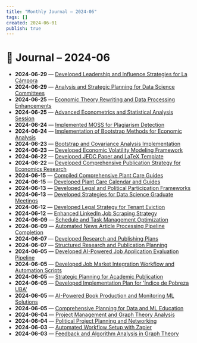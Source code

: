 ```yaml
---
title: "Monthly Journal – 2024-06"
tags: []
created: 2024-06-01
publish: true
---
```


# 📅 Journal – 2024-06

- **2024-06-29** — [Developed Leadership and Influence Strategies for La Cámpora](../Business/2024-06-29_Developed_Leadership_and_Influence_Strategies_for_.md)
- **2024-06-29** — [Analysis and Strategic Planning for Data Science Committees](../Business/2024-06-29_Analysis_and_Strategic_Planning_for_Data_Science_C.md)
- **2024-06-25** — [Economic Theory Rewriting and Data Processing Enhancements](../Business/2024-06-25_Economic_Theory_Rewriting_and_Data_Processing_Enha.md)
- **2024-06-25** — [Advanced Econometrics and Statistical Analysis Session](../Teaching/2024-06-25_Advanced_Econometrics_and_Statistical_Analysis_Ses.md)
- **2024-06-24** — [Implemented MOSS for Plagiarism Detection](../Teaching/2024-06-24_Implemented_MOSS_for_Plagiarism_Detection.md)
- **2024-06-24** — [Implementation of Bootstrap Methods for Economic Analysis](../Dev/2024-06-24_Implementation_of_Bootstrap_Methods_for_Economic_A.md)
- **2024-06-23** — [Bootstrap and Covariance Analysis Implementation](../Dev/2024-06-23_Bootstrap_and_Covariance_Analysis_Implementation.md)
- **2024-06-23** — [Developed Economic Volatility Modeling Framework](../Business/2024-06-23_Developed_Economic_Volatility_Modeling_Framework.md)
- **2024-06-22** — [Developed JEDC Paper and LaTeX Template](../Business/2024-06-22_Developed_JEDC_Paper_and_LaTeX_Template.md)
- **2024-06-22** — [Developed Comprehensive Publication Strategy for Economics Research](../Media/2024-06-22_Developed_Comprehensive_Publication_Strategy_for_E.md)
- **2024-06-15** — [Compiled Comprehensive Plant Care Guides](../Health/2024-06-15_Compiled_Comprehensive_Plant_Care_Guides.md)
- **2024-06-15** — [Developed Plant Care Calendar and Guides](../Other/2024-06-15_Developed_Plant_Care_Calendar_and_Guides.md)
- **2024-06-13** — [Developed Legal and Political Participation Frameworks](../Business/2024-06-13_Developed_Legal_and_Political_Participation_Framew.md)
- **2024-06-13** — [Developed Strategies for Data Science Graduate Meetings](../Business/2024-06-13_Developed_Strategies_for_Data_Science_Graduate_Mee.md)
- **2024-06-12** — [Developed Legal Strategy for Tenant Eviction](../Business/2024-06-12_Developed_Legal_Strategy_for_Tenant_Eviction.md)
- **2024-06-12** — [Enhanced LinkedIn Job Scraping Strategy](../JobMarket/2024-06-12_Enhanced_LinkedIn_Job_Scraping_Strategy.md)
- **2024-06-09** — [Schedule and Task Management Optimization](../Business/2024-06-09_Schedule_and_Task_Management_Optimization.md)
- **2024-06-09** — [Automated News Article Processing Pipeline Completion](../Media/2024-06-09_Automated_News_Article_Processing_Pipeline_Complet.md)
- **2024-06-07** — [Developed Research and Publishing Plans](../Teaching/2024-06-07_Developed_Research_and_Publishing_Plans.md)
- **2024-06-07** — [Structured Research and Publication Planning](../Business/2024-06-07_Structured_Research_and_Publication_Planning.md)
- **2024-06-05** — [Developed AI-Powered Job Application Evaluation Pipeline](../JobMarket/2024-06-05_Developed_AI-Powered_Job_Application_Evaluation_Pi.md)
- **2024-06-05** — [Developed Job Market Integration Workflow and Automation Scripts](../JobMarket/2024-06-05_Developed_Job_Market_Integration_Workflow_and_Auto.md)
- **2024-06-05** — [Strategic Planning for Academic Publication](../Teaching/2024-06-05_Strategic_Planning_for_Academic_Publication.md)
- **2024-06-05** — [Developed Implementation Plan for 'Índice de Pobreza UBA'](../Business/2024-06-05_Developed_Implementation_Plan_for_'Índice_de_Pobre.md)
- **2024-06-05** — [AI-Powered Book Production and Monitoring ML Solutions](../Dev/2024-06-05_AI-Powered_Book_Production_and_Monitoring_ML_Solut.md)
- **2024-06-05** — [Comprehensive Planning for Data and ML Education](../Teaching/2024-06-05_Comprehensive_Planning_for_Data_and_ML_Education.md)
- **2024-06-04** — [Project Management and Graph Theory Analysis](../Business/2024-06-04_Project_Management_and_Graph_Theory_Analysis.md)
- **2024-06-04** — [Political Project Planning and Networking](../Business/2024-06-04_Political_Project_Planning_and_Networking.md)
- **2024-06-03** — [Automated Workflow Setup with Zapier](../Business/2024-06-03_Automated_Workflow_Setup_with_Zapier.md)
- **2024-06-03** — [Feedback and Algorithm Analysis in Graph Theory](../Teaching/2024-06-03_Feedback_and_Algorithm_Analysis_in_Graph_Theory.md)